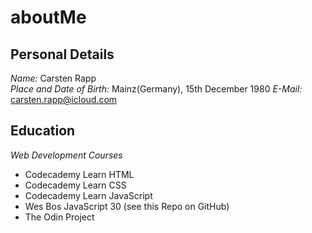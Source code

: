 # aboutMe

## Personal Details  

*Name:* Carsten Rapp  
*Place and Date of Birth:* Mainz(Germany), 15th December 1980
*E-Mail:* carsten.rapp@icloud.com  

## Education  

*Web Development Courses*
* Codecademy Learn HTML
* Codecademy Learn CSS
* Codecademy Learn JavaScript
* Wes Bos JavaScript 30 (see this Repo on GitHub)
* The Odin Project    
